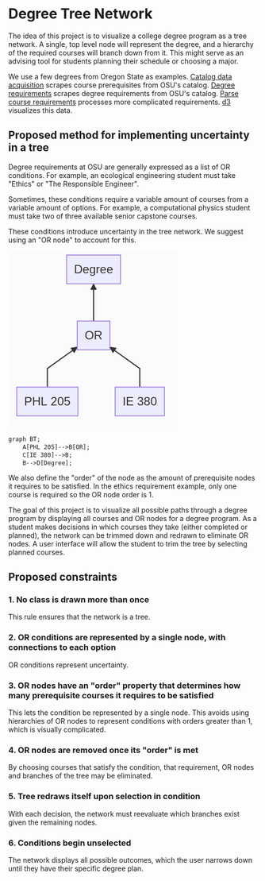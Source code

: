 # Degree Tree Network
The idea of this project is to visualize a college degree program as a tree network. A single, top level node will represent the degree, and a hierarchy of the required courses will branch down from it. This might serve as an advising tool for students planning their schedule or choosing a major.

We use a few degrees from Oregon State as examples. [Catalog data acquisition](catalog_data_acquisition) scrapes course prerequisites from OSU's catalog. [Degree requirements](degree_requirements) scrapes degree requirements from OSU's catalog. [Parse course requirements](parse_course_requirements) processes more complicated requirements. [d3](d3) visualizes this data. 

## Proposed method for implementing uncertainty in a tree
Degree requirements at OSU are generally expressed as a list of OR conditions. For example, an ecological engineering student must take "Ethics" or "The Responsible Engineer".

Sometimes, these conditions require a variable amount of courses from a variable amount of options. For example, a computational physics student must take two of three available senior capstone courses.

These conditions introduce uncertainty in the tree network. We suggest using an "OR node" to account for this.

![OR node example](or_example.png)
```
graph BT;
    A[PHL 205]-->B[OR];
    C[IE 380]-->B;
    B-->D[Degree];
```

We also define the "order" of the node as the amount of prerequisite nodes it requires to be satisfied. In the ethics requirement example, only one course is required so the OR node order is 1.

The goal of this project is to visualize all possible paths through a degree program by displaying all courses and OR nodes for a degree program. As a student makes decisions in which courses they take (either completed or planned), the network can be trimmed down and redrawn to eliminate OR nodes. A user interface will allow the student to trim the tree by selecting planned courses.

## Proposed constraints
### 1. No class is drawn more than once
This rule ensures that the network is a tree.

### 2. OR conditions are represented by a single node, with connections to each option
OR conditions represent uncertainty.

### 3. OR nodes have an "order" property that determines how many prerequisite courses it requires to be satisfied
This lets the condition be represented by a single node. This avoids using hierarchies of OR nodes to represent conditions with orders greater than 1, which is visually complicated.

### 4. OR nodes are removed once its "order" is met
By choosing courses that satisfy the condition, that requirement, OR nodes and branches of the tree may be eliminated.

### 5. Tree redraws itself upon selection in condition
With each decision, the network must reevaluate which branches exist given the remaining nodes.

### 6. Conditions begin unselected
The network displays all possible outcomes, which the user narrows down until they have their specific degree plan.

